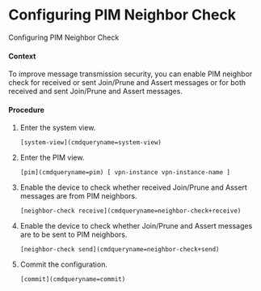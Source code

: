 Configuring PIM Neighbor Check
==============================

Configuring PIM Neighbor Check

#### Context

To improve message transmission security, you can enable PIM neighbor check for received or sent Join/Prune and Assert messages or for both received and sent Join/Prune and Assert messages.


#### Procedure

1. Enter the system view.
   
   
   ```
   [system-view](cmdqueryname=system-view)
   ```
2. Enter the PIM view.
   
   
   ```
   [pim](cmdqueryname=pim) [ vpn-instance vpn-instance-name ]
   ```
3. Enable the device to check whether received Join/Prune and Assert messages are from PIM neighbors.
   
   
   ```
   [neighbor-check receive](cmdqueryname=neighbor-check+receive)
   ```
4. Enable the device to check whether Join/Prune and Assert messages are to be sent to PIM neighbors.
   
   
   ```
   [neighbor-check send](cmdqueryname=neighbor-check+send)
   ```
5. Commit the configuration.
   
   
   ```
   [commit](cmdqueryname=commit)
   ```